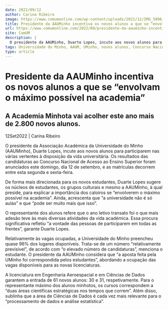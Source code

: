 ```yaml
---
date: 2022/09/12
author: Carina Ribeiro
image: https://www.comumonline.com/wp-content/uploads/2021/12/IMG_5896-scaled-e1638557448476-1500x754.jpg
title: Presidente da AAUMinho incentiva os novos alunos a que se “envolvam o máximo possível na academia”
url: https://www.comumonline.com/2022/09/presidente-da-aauminho-incentiva-os-novos-alunos-a-que-se-envolvam-o-maximo-possivel-na-academia/
site: ComUM
description: |
  O presidente da AAUMinho, Duarte Lopes, incute aos novos alunos para participarem nas várias vertentes à disposição da vida universitária.
tags: Universidade do Minho, AAUM, UMinho, novos alunos, Concurso Nacional de Acesso ao Ensino Superior, AAUMinho, Duarte Lopes
type: article
---
```



# Presidente da AAUMinho incentiva os novos alunos a que se “envolvam o máximo possível na academia”

## A Academia Minhota vai acolher este ano mais de 2.800 novos alunos.

12Set2022 | Carina Ribeiro

O presidente da Associação Académica da Universidade do Minho (AAUMinho), Duarte Lopes, incute aos novos alunos para participarem nas várias vertentes à disposição da vida universitária. Os resultados das candidaturas ao Concurso Nacional de Acesso ao Ensino Superior foram anunciados este domingo, dia 12 de setembro, e as matrículas decorrem entre esta segunda e sexta-feira.

De forma mais direcionada para os novos estudantes, Duarte Lopes sugere os núcleos de estudantes, os grupos culturais e mesmo a AAUMinho, à qual preside, para explicar a importância dos caloiros se “envolverem o máximo possível na academia”. Ainda, acrescenta que “a universidade não é só aulas” e que “pode ser muito mais que isso”.

O representante dos alunos refere que o ano letivo transato foi o que mais adesão teve às mais diversas atividades da vida académica. Essa procura significativa refletiu “a vontade das pessoas de participarem em todas as frentes”, garante Duarte Lopes.

Relativamente às vagas ocupadas, a Universidade do Minho preencheu quase 96% dos lugares disponíveis. Trata-se de um número “relativamente previsível”, de acordo com “o elevado número de candidaturas”, menciona o estudante. O presidente da AAUMinho considera que “a aposta feita pela UMinho foi correspondida pelos estudantes”, abordando a ocupação das vagas disponíveis para as novas licenciaturas.

A licenciatura em Engenharia Aeroespacial e em Ciências de Dados garantem a entrada de 61 novos alunos: 30 e 31, respetivamente. Para o representante máximo dos alunos minhotos, os cursos correspondem a “duas áreas científicas estratégicas nos tempos que correm”. Além disso, sublinha que a área de Ciências de Dados é cada vez mais relevante para o “processamento de dados e análise estatística”.
